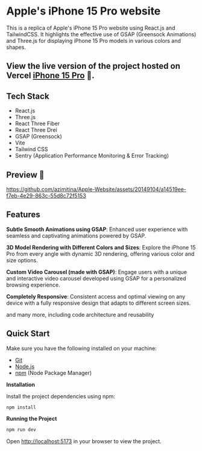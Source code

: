 # Apple's iPhone 15 Pro website

This is a replica of Apple's iPhone 15 Pro website using React.js and TailwindCSS. It highlights the effective use of GSAP (Greensock Animations) and Three.js for displaying iPhone 15 Pro models in various colors and shapes.


## View the live version of the project hosted on Vercel [iPhone 15 Pro](https://apple-website-mocha.vercel.app/) 🚀.


## Tech Stack

- React.js
- Three.js
- React Three Fiber
- React Three Drei
- GSAP (Greensock)
- Vite
- Tailwind CSS
- Sentry (Application Performance Monitoring & Error Tracking)

## Preview 🎥



https://github.com/azimitina/Apple-Website/assets/20149104/a14519ee-f7eb-4e29-863c-55d8c72f5153



## <a name="features">Features</a>

**Subtle Smooth Animations using GSAP**: Enhanced user experience with seamless and captivating animations powered by GSAP.

**3D Model Rendering with Different Colors and Sizes**: Explore the iPhone 15 Pro from every angle with dynamic 3D rendering, offering various color and size options.

**Custom Video Carousel (made with GSAP)**: Engage users with a unique and interactive video carousel developed using GSAP for a personalized browsing experience.

**Completely Responsive**: Consistent access and optimal viewing on any device with a fully responsive design that adapts to different screen sizes.

and many more, including code architecture and reusability

## <a name="quick-start"> Quick Start</a>

Make sure you have the following installed on your machine:

- [Git](https://git-scm.com/)
- [Node.js](https://nodejs.org/en)
- [npm](https://www.npmjs.com/) (Node Package Manager)

**Installation**

Install the project dependencies using npm:

```bash
npm install
```

**Running the Project**

```bash
npm run dev
```

Open [http://localhost:5173](http://localhost:5173) in your browser to view the project.
